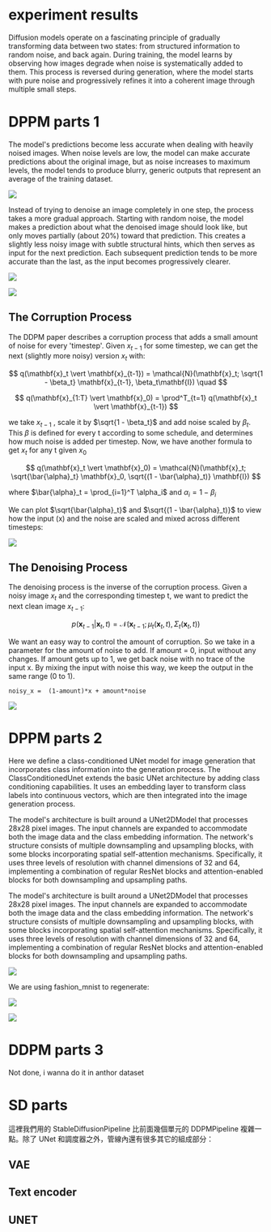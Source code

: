 # experiment results

Diffusion models operate on a fascinating principle of gradually transforming data between two states: from structured information to random noise, and back again. During training, the model learns by observing how images degrade when noise is systematically added to them. This process is reversed during generation, where the model starts with pure noise and progressively refines it into a coherent image through multiple small steps.

# DPPM parts 1

The model's predictions become less accurate when dealing with heavily noised images. When noise levels are low, the model can make accurate predictions about the original image, but as noise increases to maximum levels, the model tends to produce blurry, generic outputs that represent an average of the training dataset.

![](./input_data_1.png)

Instead of trying to denoise an image completely in one step, the process takes a more gradual approach. Starting with random noise, the model makes a prediction about what the denoised image should look like, but only moves partially (about 20%) toward that prediction. This creates a slightly less noisy image with subtle structural hints, which then serves as input for the next prediction. Each subsequent prediction tends to be more accurate than the last, as the input becomes progressively clearer.

![](./predict_data_1.png)

![](./predict_data_2.png)

## The Corruption Process
The DDPM paper describes a corruption process that adds a small amount of noise for every 'timestep'. Given $x_{t-1}$ for some timestep, we can get the next (slightly more noisy) version $x_t$ with:

$$
q(\mathbf{x}_t \vert \mathbf{x}_{t-1}) = \mathcal{N}(\mathbf{x}_t; \sqrt{1 - \beta_t} \mathbf{x}_{t-1}, \beta_t\mathbf{I}) \quad
$$

$$
q(\mathbf{x}_{1:T} \vert \mathbf{x}_0) = \prod^T_{t=1} q(\mathbf{x}_t \vert \mathbf{x}_{t-1})
$$

we take $x_{t-1}$ , scale it by $\sqrt{1 - \beta_t}$ and add noise scaled by $\beta_t$. This $\beta$ is defined for every t according to some schedule, and determines how much noise is added per timestep. Now, we have another formula to get $x_t$ for any t given $x_0$

$$
q(\mathbf{x}_t \vert \mathbf{x}_0) = \mathcal{N}(\mathbf{x}_t; \sqrt{\bar{\alpha}_t} \mathbf{x}_0, \sqrt{(1 - \bar{\alpha}_t)} \mathbf{I})
$$

where $\bar{\alpha}_t = \prod_{i=1}^T \alpha_i$ and $\alpha_i = 1-\beta_i$

We can plot $\sqrt{\bar{\alpha}_t}$ and $\sqrt{(1 - \bar{\alpha}_t)}$ to view how the input (x) and the noise are scaled and mixed across different timesteps:

![](./corruption_process.png)

## The Denoising Process

The denoising process is the inverse of the corruption process. Given a noisy image $x_t$ and the corresponding timestep t, we want to predict the next clean image $x_{t-1}$:

$$
p(\mathbf{x}_{t-1} \vert \mathbf{x}_t, t) = \mathcal{N}(\mathbf{x}_{t-1}; \mu_t(\mathbf{x}_t, t), \Sigma_t(\mathbf{x}_t, t))
$$

We want an easy way to control the amount of corruption. So we take in a parameter for the amount of noise to add. If amount = 0, input without any changes. If amount gets up to 1, we get back noise with no trace of the input x. By mixing the input with noise this way, we keep the output in the same range (0 to 1).

`noisy_x =  (1-amount)*x + amount*noise`

![](./denoising_process.png)

# DPPM parts 2
Here we define a class-conditioned UNet model for image generation that incorporates class information into the generation process. The ClassConditionedUnet extends the basic UNet architecture by adding class conditioning capabilities. It uses an embedding layer to transform class labels into continuous vectors, which are then integrated into the image generation process.

The model's architecture is built around a UNet2DModel that processes 28x28 pixel images. The input channels are expanded to accommodate both the image data and the class embedding information. The network's structure consists of multiple downsampling and upsampling blocks, with some blocks incorporating spatial self-attention mechanisms. Specifically, it uses three levels of resolution with channel dimensions of 32 and 64, implementing a combination of regular ResNet blocks and attention-enabled blocks for both downsampling and upsampling paths.

The model's architecture is built around a UNet2DModel that processes 28x28 pixel images. The input channels are expanded to accommodate both the image data and the class embedding information. The network's structure consists of multiple downsampling and upsampling blocks, with some blocks incorporating spatial self-attention mechanisms. Specifically, it uses three levels of resolution with channel dimensions of 32 and 64, implementing a combination of regular ResNet blocks and attention-enabled blocks for both downsampling and upsampling paths.

![](./classcondition_unet_Arch.png)

We are using fashion_mnist to regenerate: 

![](./input_data_2.png)

![](./predict_data_3.png)

# DDPM parts 3

Not done, i wanna do it in anthor dataset

# SD parts
這裡我們用的 StableDiffusionPipeline 比前面幾個單元的 DDPMPipeline 複雜一點。除了 UNet 和調度器之外，管線內還有很多其它的組成部分：

## VAE
## Text encoder
## UNET